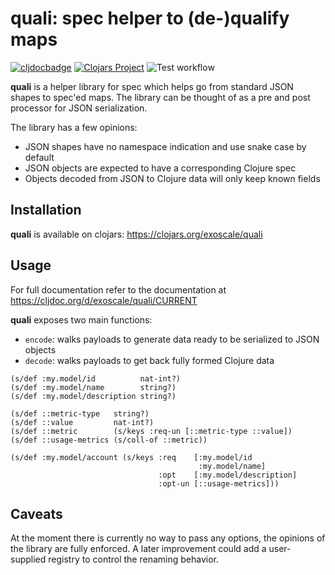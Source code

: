 quali: spec helper to (de-)qualify maps
=======================================

[![cljdocbadge](https://cljdoc.xyz/badge/exoscale/quali)](https://cljdoc.org/d/exoscale/quali/CURRENT/api/exoscale.quali)
[![Clojars Project](https://img.shields.io/clojars/v/exoscale/quali.svg)](https://clojars.org/exoscale/quali)
![Test workflow](https://github.com/exoscale/quali/actions/workflows/main.yml/badge.svg)

**quali** is a helper library for spec which helps go from standard
JSON shapes to spec'ed maps.  The library can be thought of as a pre
and post processor for JSON serialization.

The library has a few opinions:

- JSON shapes have no namespace indication and use snake case by
  default
- JSON objects are expected to have a corresponding Clojure spec
- Objects decoded from JSON to Clojure data will only keep known
  fields

## Installation

**quali** is available on clojars: https://clojars.org/exoscale/quali

## Usage

For full documentation refer to the documentation at
https://cljdoc.org/d/exoscale/quali/CURRENT

**quali** exposes two main functions:

- `encode`: walks payloads to generate data ready to be serialized to
  JSON objects
- `decode`: walks payloads to get back fully formed Clojure data

```
(s/def :my.model/id          nat-int?)
(s/def :my.model/name        string?)
(s/def :my.model/description string?)

(s/def ::metric-type   string?)
(s/def ::value         nat-int?)
(s/def ::metric        (s/keys :req-un [::metric-type ::value])
(s/def ::usage-metrics (s/coll-of ::metric))

(s/def :my.model/account (s/keys :req    [:my.model/id
                                          :my.model/name]
                                 :opt    [:my.model/description]
                                 :opt-un [::usage-metrics]))
```


## Caveats

At the moment there is currently no way to pass any options, the
opinions of the library are fully enforced. A later improvement could
add a user-supplied registry to control the renaming behavior.
